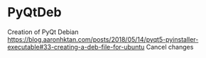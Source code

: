 # PyQtDeb
Creation of PyQt Debian
https://blog.aaronhktan.com/posts/2018/05/14/pyqt5-pyinstaller-executable#33-creating-a-deb-file-for-ubuntu      Cancel changes
